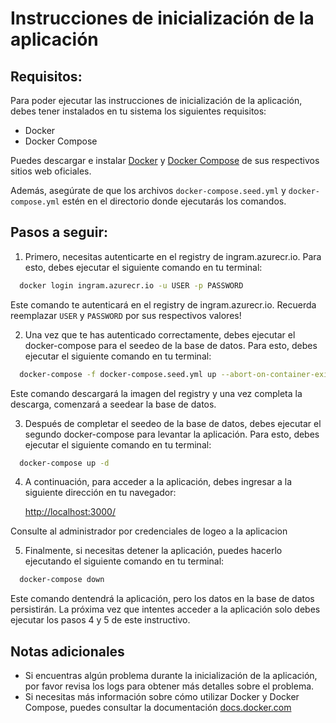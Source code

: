 # Instrucciones de inicialización de la aplicación

## Requisitos:

Para poder ejecutar las instrucciones de inicialización de la aplicación, debes tener instalados en tu sistema los siguientes requisitos:

- Docker
- Docker Compose

Puedes descargar e instalar [Docker](https://www.docker.com/get-started/) y [Docker Compose](https://docs.docker.com/compose/install/) de sus respectivos sitios web oficiales.

Además, asegúrate de que los archivos `docker-compose.seed.yml` y `docker-compose.yml` estén en el directorio donde ejecutarás los comandos.

## Pasos a seguir:

1. Primero, necesitas autenticarte en el registry de ingram.azurecr.io. Para esto, debes ejecutar el siguiente comando en tu terminal:

```bash
  docker login ingram.azurecr.io -u USER -p PASSWORD
```

Este comando te autenticará en el registry de ingram.azurecr.io. Recuerda reemplazar `USER` y `PASSWORD` por sus respectivos valores!

2. Una vez que te has autenticado correctamente, debes ejecutar el docker-compose para el seedeo de la base de datos. Para esto, debes ejecutar el siguiente comando en tu terminal:

```bash
  docker-compose -f docker-compose.seed.yml up --abort-on-container-exit
```

Este comando descargará la imagen del registry y una vez completa la descarga, comenzará a seedear la base de datos.

3. Después de completar el seedeo de la base de datos, debes ejecutar el segundo docker-compose para levantar la aplicación. Para esto, debes ejecutar el siguiente comando en tu terminal:

```bash
  docker-compose up -d
```

4. A continuación, para acceder a la aplicación, debes ingresar a la siguiente dirección en tu navegador:

   [http://localhost:3000/](http://localhost:3000/)

Consulte al administrador por credenciales de logeo a la aplicacion

5. Finalmente, si necesitas detener la aplicación, puedes hacerlo ejecutando el siguiente comando en tu terminal:

```bash
  docker-compose down
```

Este comando dentendrá la aplicación, pero los datos en la base de datos persistirán. La próxima vez que intentes acceder a la aplicación solo debes ejecutar los pasos 4 y 5 de este instructivo.

## Notas adicionales

- Si encuentras algún problema durante la inicialización de la aplicación, por favor revisa los logs para obtener más detalles sobre el problema.
- Si necesitas más información sobre cómo utilizar Docker y Docker Compose, puedes consultar la documentación [docs.docker.com](https://docs.docker.com/)
